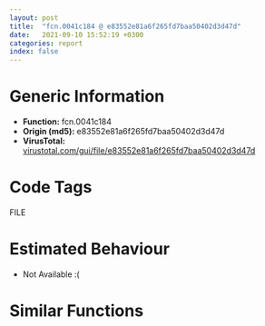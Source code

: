 ```yaml
---
layout: post
title:  "fcn.0041c184 @ e83552e81a6f265fd7baa50402d3d47d"
date:   2021-09-10 15:52:19 +0300
categories: report
index: false
---
```


# Generic Information
- **Function:** fcn.0041c184
- **Origin (md5):** e83552e81a6f265fd7baa50402d3d47d
- **VirusTotal:** [virustotal.com/gui/file/e83552e81a6f265fd7baa50402d3d47d][virustotal_ref]

# Code Tags
<span class="tag" id="FILE">FILE</span>


# Estimated Behaviour
<ul><li class="bhv-desc" id="na">Not Available :(</li></ul>

# Similar Functions
<script type="text/javascript" src="https://www.gstatic.com/charts/loader.js"></script>
<script type="text/javascript">

    google.charts.load('current', {'packages':['corechart']});
    google.charts.setOnLoadCallback(drawChart);

    function drawChart() {
    var data = new google.visualization.DataTable();
        data.addColumn('number', 'X');
        data.addColumn('number', 'Y');
        data.addColumn({type: 'string', role: 'tooltip', 'p': {'html': true}});
        data.addColumn({'type': 'string', 'role': 'style'});
        
        data.addRows([
    [115.50721740722656, -115.82202911376953, '<b><a href="/report/fcn.0041c184@e83552e81a6f265fd7baa50402d3d47d">fcn.0041c184</a><br>@e83552e81a6f265fd7baa50402d3d47d</b><br>', 'point { fill-color: #e0440e; }'],
[-94.7947006225586, -258.7685546875, '<b><a href="/report/fcn.004fb462@e2ba7f10eb234338a49853c34d7d9c56">fcn.004fb462</a><br>@e2ba7f10eb234338a49853c34d7d9c56</b><br>', 'null'],
[96.3142318725586, 151.2350311279297, '<b><a href="/report/fcn.0041c4e3@505be53c36227b94e2fcc406f247f6e5">fcn.0041c4e3</a><br>@505be53c36227b94e2fcc406f247f6e5</b><br>', 'null'],
[328.19000244140625, 267.9747314453125, '<b><a href="/report/fcn.0041ce11@20a93604f17ee6f3c2aa7b1f7a497fcf">fcn.0041ce11</a><br>@20a93604f17ee6f3c2aa7b1f7a497fcf</b><br>', 'null'],
[-108.54918670654297, 34.08159255981445, '<b><a href="/report/fcn.004948d2@4fe6510221c33bf023f6abed461fc13f">fcn.004948d2</a><br>@4fe6510221c33bf023f6abed461fc13f</b><br>', 'null'],
[-135.64193725585938, 317.3974304199219, '<b><a href="/report/fcn.0041c184@9571c7458fae91969aaed3955e433f49">fcn.0041c184</a><br>@9571c7458fae91969aaed3955e433f49</b><br>', 'null'],
[346.3030090332031, -10.300285339355469, '<b><a href="/report/fcn.0041c184@3aa98225e51cbcae2d334c8b6b4ed9fd">fcn.0041c184</a><br>@3aa98225e51cbcae2d334c8b6b4ed9fd</b><br>', 'null'],
[95.2461929321289, 429.9912109375, '<b><a href="/report/fcn.0041c2c1@e16f74a2849182d98050864255e902f8">fcn.0041c2c1</a><br>@e16f74a2849182d98050864255e902f8</b><br>', 'null'],
[284.7768859863281, -465.36212158203125, '<b><a href="/report/fcn.0047e540@289859175c221b107317af7727d26c17">fcn.0047e540</a><br>@289859175c221b107317af7727d26c17</b><br>', 'null'],
[-348.74603271484375, 173.76683044433594, '<b><a href="/report/fcn.0041c184@44a756939733df3681808b122b91651f">fcn.0041c184</a><br>@44a756939733df3681808b122b91651f</b><br>', 'null'],
[-327.4101867675781, -108.71822357177734, '<b><a href="/report/fcn.0041c4e3@96a869ae624ddb4834a1d5a829f85469">fcn.0041c4e3</a><br>@96a869ae624ddb4834a1d5a829f85469</b><br>', 'null'],

        ]);

    var options = {
        title: 'Similarity Plot',
        legend: 'none',
        colors: ['#dedbd9', '#e6693e', '#ec8f6e', '#f3b49f', '#f6c7b6'],
        tooltip: {isHtml: true, trigger: 'both'},
        explorer: {
        actions: ["dragToZoom", "rightClickToReset"],
        },
        chartArea: {
        width: '80%',
        height: '80%'
        },
        width: '100%',
        height: '100%'
    };

    var chart = new google.visualization.ScatterChart(document.getElementById('chart_div'));

    chart.draw(data, options);
    }
    
</script>


<div id="chart_div" style="width: 100%px; height: 100%;"></div>

# Disassembled Code
{% highlight nasm %}

mov edi, edi
push ebp
mov ebp, esp
mov eax, 0x1ae4
call fcn.0041f750
mov eax, dword[0x475084]
xor eax, ebp
mov dword[ebp-4], eax
mov eax, dword[ebp+0xc]
push esi
mov esi, dword[ebp+8]
push edi
xor edi, edi
mov dword[ebp-0x1acc], eax
mov dword[ebp-0x1ac8], edi
mov dword[ebp-0x1ad0], edi
cmp dword[ebp+0x10], edi
jne off.b65
xor eax, eax
jmp off.b1775
cmp eax, edi
jne off.b100
call fcn.00414b0a
mov dword[eax], edi
call fcn.00414af7
mov dword[eax], 0x16
call fcn.00414aa5
or eax, 0xffffffff
jmp off.b1775
mov eax, esi
sar eax, 5
mov edi, esi
push ebx
lea ebx, [eax*4+0x4797a0]
mov eax, dword[ebx]
and edi, 0x1f
shl edi, 6
mov cl, byte[eax+edi+0x24]
add cl, cl
sar cl, 1
mov dword[ebp-0x1adc], ebx
mov byte[ebp-0x1ac1], cl
cmp cl, 2
je off.b153
cmp cl, 1
jne off.b192
mov ecx, dword[ebp+0x10]
not ecx
test cl, 1
jne off.b192
call fcn.00414b0a
and dword[eax], 0
call fcn.00414af7
mov dword[eax], 0x16
call fcn.00414aa5
jmp off.b1757
test byte[eax+edi+4], 0x20
je off.b214
push 2
push 0
push 0
push esi
call fcn.0041c015
add esp, 0x10
push esi
call fcn.0041c99e
pop ecx
test eax, eax
je off.b894
mov eax, dword[ebx]
test byte[edi+eax+4], 0x80
je off.b894
call fcn.004170ea
mov eax, dword[eax+0x6c]
xor ecx, ecx
cmp dword[eax+0x14], ecx
lea eax, [ebp-0x1ae0]
sete cl
push eax
mov eax, dword[ebx]
push dword[edi+eax]
mov esi, ecx
call dword[sym.imp.KERNEL32.dll_GetConsoleMode]
xor ecx, ecx
cmp eax, ecx
je off.b896
cmp esi, ecx
je off.b304
cmp byte[ebp-0x1ac1], cl
je off.b896
call dword[sym.imp.KERNEL32.dll_GetConsoleCP]
mov ebx, dword[ebp-0x1acc]
mov dword[ebp-0x1ae0], eax
xor eax, eax
mov dword[ebp-0x1ad4], eax
cmp dword[ebp+0x10], eax
jbe off.b1654
mov dword[ebp-0x1ac0], eax
mov al, byte[ebp-0x1ac1]
test al, al
jne off.b718
mov cl, byte[ebx]
mov esi, dword[ebp-0x1adc]
xor eax, eax
cmp cl, 0xa
sete al
mov dword[ebp-0x1ae4], eax
mov eax, dword[esi]
add eax, edi
cmp dword[eax+0x38], 0
je off.b412
mov dl, byte[eax+0x34]
mov byte[ebp-0xc], dl
mov byte[ebp-0xb], cl
and dword[eax+0x38], 0
push 2
lea eax, [ebp-0xc]
push eax
jmp off.b487
movsx eax, cl
push eax
call fcn.004138d9
pop ecx
test eax, eax
je off.b484
mov ecx, dword[ebp-0x1acc]
sub ecx, ebx
add ecx, dword[ebp+0x10]
xor eax, eax
inc eax
cmp ecx, eax
jbe off.b869
push 2
lea eax, [ebp-0x1abc]
push ebx
push eax
call fcn.0041e4b1
add esp, 0xc
cmp eax, 0xffffffff
je off.b1645
inc ebx
inc dword[ebp-0x1ac0]
jmp off.b511
push 1
push ebx
lea eax, [ebp-0x1abc]
push eax
call fcn.0041e4b1
add esp, 0xc
cmp eax, 0xffffffff
je off.b1645
xor eax, eax
push eax
push eax
push 5
lea ecx, [ebp-0xc]
push ecx
push 1
lea ecx, [ebp-0x1abc]
push ecx
push eax
push dword[ebp-0x1ae0]
inc ebx
inc dword[ebp-0x1ac0]
call dword[sym.imp.KERNEL32.dll_WideCharToMultiByte]
mov esi, eax
test esi, esi
je off.b1645
push 0
lea eax, [ebp-0x1ad4]
push eax
push esi
lea eax, [ebp-0xc]
push eax
mov eax, dword[ebp-0x1adc]
mov eax, dword[eax]
push dword[edi+eax]
call dword[sym.imp.KERNEL32.dll_WriteFile]
test eax, eax
je off.b1633
mov eax, dword[ebp-0x1ac0]
mov ecx, dword[ebp-0x1ad0]
add eax, ecx
mov dword[ebp-0x1ac8], eax
cmp dword[ebp-0x1ad4], esi
jl off.b1645
cmp dword[ebp-0x1ae4], 0
je off.b849
push 0
lea eax, [ebp-0x1ad4]
push eax
push 1
lea eax, [ebp-0xc]
push eax
mov eax, dword[ebp-0x1adc]
mov eax, dword[eax]
mov byte[ebp-0xc], 0xd
push dword[edi+eax]
call dword[sym.imp.KERNEL32.dll_WriteFile]
test eax, eax
je off.b1633
cmp dword[ebp-0x1ad4], 1
jl off.b1645
inc dword[ebp-0x1ad0]
inc dword[ebp-0x1ac8]
jmp off.b849
cmp al, 1
je off.b726
cmp al, 2
jne off.b759
movzx esi, word[ebx]
xor ecx, ecx
cmp esi, 0xa
sete cl
add ebx, 2
add dword[ebp-0x1ac0], 2
mov dword[ebp-0x1abc], esi
mov dword[ebp-0x1ae4], ecx
cmp al, 1
je off.b767
cmp al, 2
jne off.b849
push dword[ebp-0x1abc]
call fcn.0041f705
pop ecx
cmp ax, word[ebp-0x1abc]
jne off.b1633
add dword[ebp-0x1ac8], 2
cmp dword[ebp-0x1ae4], 0
je off.b849
push 0xd
pop eax
push eax
mov dword[ebp-0x1abc], eax
call fcn.0041f705
pop ecx
cmp ax, word[ebp-0x1abc]
jne off.b1633
inc dword[ebp-0x1ac8]
inc dword[ebp-0x1ad0]
mov eax, dword[ebp+0x10]
cmp dword[ebp-0x1ac0], eax
jb off.b345
jmp off.b1645
mov ecx, dword[esi]
mov dl, byte[ebx]
inc dword[ebp-0x1ac8]
mov byte[edi+ecx+0x34], dl
mov ecx, dword[esi]
mov dword[edi+ecx+0x38], eax
jmp off.b1645
xor ecx, ecx
mov eax, dword[ebx]
test byte[eax+edi+4], 0x80
je off.b1582
cmp byte[ebp-0x1ac1], 0
mov dword[ebp-0x1abc], ecx
jne off.b1096
mov ebx, dword[ebp-0x1acc]
cmp dword[ebp+0x10], ecx
jbe off.b1708
mov ecx, ebx
xor esi, esi
sub ecx, dword[ebp-0x1acc]
lea eax, [ebp-0x1ab8]
cmp ecx, dword[ebp+0x10]
jae off.b1002
mov dl, byte[ebx]
inc ebx
inc ecx
mov dword[ebp-0x1ae0], ebx
cmp dl, 0xa
jne off.b990
inc dword[ebp-0x1ad0]
mov byte[eax], 0xd
inc eax
inc esi
mov byte[eax], dl
inc eax
inc esi
cmp esi, 0x13ff
jb off.b959
mov esi, eax
lea eax, [ebp-0x1ab8]
sub esi, eax
push 0
lea eax, [ebp-0x1ad8]
push eax
push esi
lea eax, [ebp-0x1ab8]
push eax
mov eax, dword[ebp-0x1adc]
mov eax, dword[eax]
push dword[edi+eax]
call dword[sym.imp.KERNEL32.dll_WriteFile]
test eax, eax
je off.b1633
mov eax, dword[ebp-0x1ad8]
add dword[ebp-0x1ac8], eax
cmp eax, esi
jl off.b1645
mov eax, ebx
sub eax, dword[ebp-0x1acc]
cmp eax, dword[ebp+0x10]
jb off.b943
jmp off.b1645
cmp byte[ebp-0x1ac1], 2
jne off.b1314
mov ebx, dword[ebp-0x1acc]
cmp dword[ebp+0x10], ecx
jbe off.b1708
and dword[ebp-0x1ac0], 0
mov ecx, ebx
sub ecx, dword[ebp-0x1acc]
push 2
lea eax, [ebp-0x1ab8]
pop esi
cmp ecx, dword[ebp+0x10]
jae off.b1220
movzx edx, word[ebx]
add ebx, esi
add ecx, esi
mov dword[ebp-0x1ae0], ebx
cmp edx, 0xa
jne off.b1197
add dword[ebp-0x1ad0], esi
push 0xd
pop ebx
mov word[eax], bx
mov ebx, dword[ebp-0x1ae0]
add eax, esi
add dword[ebp-0x1ac0], esi
add dword[ebp-0x1ac0], esi
mov word[eax], dx
add eax, esi
cmp dword[ebp-0x1ac0], 0x13fe
jb off.b1148
mov esi, eax
lea eax, [ebp-0x1ab8]
sub esi, eax
push 0
lea eax, [ebp-0x1ad8]
push eax
push esi
lea eax, [ebp-0x1ab8]
push eax
mov eax, dword[ebp-0x1adc]
mov eax, dword[eax]
push dword[edi+eax]
call dword[sym.imp.KERNEL32.dll_WriteFile]
test eax, eax
je off.b1633
mov eax, dword[ebp-0x1ad8]
add dword[ebp-0x1ac8], eax
cmp eax, esi
jl off.b1645
mov eax, ebx
sub eax, dword[ebp-0x1acc]
cmp eax, dword[ebp+0x10]
jb off.b1124
jmp off.b1645
mov eax, dword[ebp-0x1acc]
mov dword[ebp-0x1ad4], eax
cmp dword[ebp+0x10], ecx
jbe off.b1708
mov ecx, dword[ebp-0x1ad4]
and dword[ebp-0x1ac0], 0
sub ecx, dword[ebp-0x1acc]
push 2
lea eax, [ebp-0x6b8]
pop esi
cmp ecx, dword[ebp+0x10]
jae off.b1427
mov edx, dword[ebp-0x1ad4]
movzx edx, word[edx]
add dword[ebp-0x1ad4], esi
add ecx, esi
cmp edx, 0xa
jne off.b1404
push 0xd
pop ebx
mov word[eax], bx
add eax, esi
add dword[ebp-0x1ac0], esi
add dword[ebp-0x1ac0], esi
mov word[eax], dx
add eax, esi
cmp dword[ebp-0x1ac0], 0x6a8
jb off.b1363
xor esi, esi
push esi
push esi
push 0xd55
lea ecx, [ebp-0x1410]
push ecx
lea ecx, [ebp-0x6b8]
sub eax, ecx
cdq
sub eax, edx
sar eax, 1
push eax
mov eax, ecx
push eax
push esi
push 0xfde9
call dword[sym.imp.KERNEL32.dll_WideCharToMultiByte]
mov ebx, eax
cmp ebx, esi
je off.b1633
push 0
lea eax, [ebp-0x1ad8]
push eax
mov eax, ebx
sub eax, esi
push eax
lea eax, [ebp+esi-0x1410]
push eax
mov eax, dword[ebp-0x1adc]
mov eax, dword[eax]
push dword[edi+eax]
call dword[sym.imp.KERNEL32.dll_WriteFile]
test eax, eax
je off.b1537
add esi, dword[ebp-0x1ad8]
cmp ebx, esi
jg off.b1482
jmp off.b1549
call dword[sym.imp.KERNEL32.dll_GetLastError]
mov dword[ebp-0x1abc], eax
cmp ebx, esi
jg off.b1645
mov eax, dword[ebp-0x1ad4]
sub eax, dword[ebp-0x1acc]
mov dword[ebp-0x1ac8], eax
cmp eax, dword[ebp+0x10]
jb off.b1335
jmp off.b1645
push ecx
lea ecx, [ebp-0x1ad8]
push ecx
push dword[ebp+0x10]
push dword[ebp-0x1acc]
push dword[eax+edi]
call dword[sym.imp.KERNEL32.dll_WriteFile]
test eax, eax
je off.b1633
mov eax, dword[ebp-0x1ad8]
and dword[ebp-0x1abc], 0
mov dword[ebp-0x1ac8], eax
jmp off.b1645
call dword[sym.imp.KERNEL32.dll_GetLastError]
mov dword[ebp-0x1abc], eax
cmp dword[ebp-0x1ac8], 0
jne off.b1762
cmp dword[ebp-0x1abc], 0
je off.b1708
push 5
pop esi
cmp dword[ebp-0x1abc], esi
jne off.b1694
call fcn.00414af7
mov dword[eax], 9
call fcn.00414b0a
mov dword[eax], esi
jmp off.b1757
push dword[ebp-0x1abc]
call fcn.00414b1d
pop ecx
jmp off.b1757
mov eax, dword[ebp-0x1adc]
mov eax, dword[eax]
test byte[edi+eax+4], 0x40
je off.b1738
mov eax, dword[ebp-0x1acc]
cmp byte[eax], 0x1a
jne off.b1738
xor eax, eax
jmp off.b1774
call fcn.00414af7
mov dword[eax], 0x1c
call fcn.00414b0a
and dword[eax], 0
or eax, 0xffffffff
jmp off.b1774
mov eax, dword[ebp-0x1ac8]
sub eax, dword[ebp-0x1ad0]
pop ebx
mov ecx, dword[ebp-4]
pop edi
xor ecx, ebp
pop esi
call fcn.00410b3d
leave
ret

{% endhighlight %}

[virustotal_ref]: https://www.virustotal.com/gui/file/e83552e81a6f265fd7baa50402d3d47d